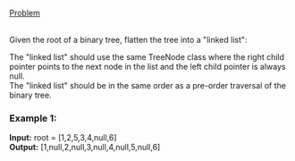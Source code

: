 [Problem](https://leetcode.com/problems/flatten-binary-tree-to-linked-list/description/?envType=study-plan-v2&envId=top-interview-150)<br/><br/>

Given the root of a binary tree, flatten the tree into a "linked list":<br/>

The "linked list" should use the same TreeNode class where the right child pointer points to the next node in the list and the left child pointer is always null.<br/>
The "linked list" should be in the same order as a pre-order traversal of the binary tree.<br/>
 

### Example 1:


**Input:** root = [1,2,5,3,4,null,6]<br/>
**Output:** [1,null,2,null,3,null,4,null,5,null,6]<br/>